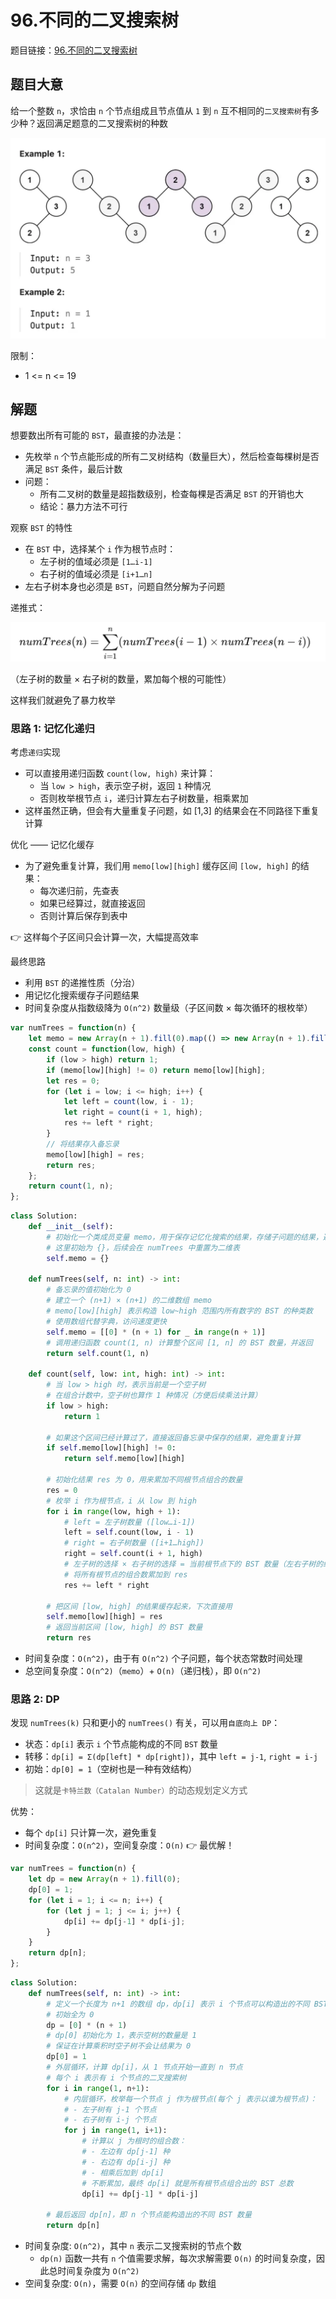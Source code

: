 # 96.不同的二叉搜索树

题目链接：[96.不同的二叉搜索树](https://leetcode.cn/problems/unique-binary-search-trees/)

## 题目大意

给一个整数 `n`，求恰由 `n` 个节点组成且节点值从 `1` 到 `n` 互不相同的`二叉搜索树`有多少种？返回满足题意的二叉搜索树的种数

![alt text](https://github.com/donnapersonal/picx-images-hosting/raw/master/image.491ge6vp0h.webp)

限制：
- 1 <= n <= 19

## 解题

想要数出所有可能的 `BST`，最直接的办法是：
- 先枚举 `n` 个节点能形成的所有二叉树结构（数量巨大），然后检查每棵树是否满足 `BST` 条件，最后计数
- 问题：
   - 所有二叉树的数量是超指数级别，检查每棵是否满足 `BST` 的开销也大
   - 结论：暴力方法不可行

观察 `BST` 的特性
- 在 `BST` 中，选择某个 `i` 作为根节点时：
  - 左子树的值域必须是 `[1…i-1]`
  - 右子树的值域必须是 `[i+1…n]`
- 左右子树本身也必须是 `BST`，问题自然分解为子问题

递推式：

![alt text](https://github.com/donnapersonal/picx-images-hosting/raw/master/image.32i94xr33o.webp)

（左子树的数量 × 右子树的数量，累加每个根的可能性）

这样我们就避免了暴力枚举

### 思路 1: 记忆化递归

考虑`递归`实现
- 可以直接用递归函数 `count(low, high)` 来计算：
  - 当 `low > high`，表示空子树，返回 `1` 种情况
  - 否则枚举根节点 `i`，递归计算左右子树数量，相乘累加
- 这样虽然正确，但会有大量重复子问题，如 [1,3] 的结果会在不同路径下重复计算

优化 —— 记忆化缓存
- 为了避免重复计算，我们用 `memo[low][high]` 缓存区间 `[low, high]` 的结果：
  - 每次递归前，先查表
  - 如果已经算过，就直接返回
  - 否则计算后保存到表中

👉 这样每个子区间只会计算一次，大幅提高效率

最终思路
- 利用 `BST` 的递推性质（分治）
- 用记忆化搜索缓存子问题结果
- 时间复杂度从指数级降为 `O(n^2)` 数量级（子区间数 × 每次循环的根枚举）

```js
var numTrees = function(n) {
    let memo = new Array(n + 1).fill(0).map(() => new Array(n + 1).fill(0));
    const count = function(low, high) {
        if (low > high) return 1;
        if (memo[low][high] != 0) return memo[low][high];
        let res = 0;
        for (let i = low; i <= high; i++) {
            let left = count(low, i - 1);
            let right = count(i + 1, high);
            res += left * right;
        }
        // 将结果存入备忘录
        memo[low][high] = res;
        return res;
    };
    return count(1, n);
};
```
```python
class Solution:
    def __init__(self):
        # 初始化一个类成员变量 memo，用于保存记忆化搜索的结果，存储子问题的结果，避免重复递归
        # 这里初始为 {}，后续会在 numTrees 中重置为二维表
        self.memo = {}

    def numTrees(self, n: int) -> int:
        # 备忘录的值初始化为 0
        # 建立一个 (n+1) × (n+1) 的二维数组 memo
        # memo[low][high] 表示构造 low~high 范围内所有数字的 BST 的种类数
        # 使用数组代替字典，访问速度更快
        self.memo = [[0] * (n + 1) for _ in range(n + 1)]
        # 调用递归函数 count(1, n) 计算整个区间 [1, n] 的 BST 数量，并返回
        return self.count(1, n)
    
    def count(self, low: int, high: int) -> int:
        # 当 low > high 时，表示当前是一个空子树
        # 在组合计数中，空子树也算作 1 种情况（方便后续乘法计算）
        if low > high:
            return 1
        
        # 如果这个区间已经计算过了，直接返回备忘录中保存的结果，避免重复计算
        if self.memo[low][high] != 0:
            return self.memo[low][high]
        
        # 初始化结果 res 为 0，用来累加不同根节点组合的数量
        res = 0
        # 枚举 i 作为根节点，i 从 low 到 high
        for i in range(low, high + 1):
            # left = 左子树数量 ([low…i-1])
            left = self.count(low, i - 1)
            # right = 右子树数量 ([i+1…high])
            right = self.count(i + 1, high)
            # 左子树的选择 × 右子树的选择 = 当前根节点下的 BST 数量（左右子树的组合方式有 left * right 种）
            # 将所有根节点的组合数累加到 res
            res += left * right
        
        # 把区间 [low, high] 的结果缓存起来，下次直接用
        self.memo[low][high] = res
        # 返回当前区间 [low, high] 的 BST 数量
        return res
```

- 时间复杂度：`O(n^2)`，由于有 `O(n^2)` 个子问题，每个状态常数时间处理
- 总空间复杂度：`O(n^2)`（`memo`）+ `O(n)`（递归栈），即 `O(n^2)`

### 思路 2: DP

发现 `numTrees(k)` 只和更小的 `numTrees()` 有关，可以用`自底向上 DP`：
- 状态：`dp[i]` 表示 `i` 个节点能构成的不同 `BST` 数量
- 转移：`dp[i] = Σ(dp[left] * dp[right])`，其中 `left = j-1`, `right = i-j`
- 初始：`dp[0] = 1`（空树也是一种有效结构）

> 这就是`卡特兰数（Catalan Number）`的动态规划定义方式

优势：
- 每个 `dp[i]` 只计算一次，避免重复
- 时间复杂度：`O(n^2)`，空间复杂度：`O(n)` 👉 最优解！

```js
var numTrees = function(n) {
    let dp = new Array(n + 1).fill(0);
    dp[0] = 1;
    for (let i = 1; i <= n; i++) {
        for (let j = 1; j <= i; j++) {
            dp[i] += dp[j-1] * dp[i-j];
        }
    }
    return dp[n];
};
```
```python
class Solution:
    def numTrees(self, n: int) -> int:
        # 定义一个长度为 n+1 的数组 dp，dp[i] 表示 i 个节点可以构造出的不同 BST 的数量
        # 初始全为 0
        dp = [0] * (n + 1)
        # dp[0] 初始化为 1，表示空树的数量是 1
        # 保证在计算乘积时空子树不会让结果为 0
        dp[0] = 1
        # 外层循环，计算 dp[i]，从 1 节点开始一直到 n 节点
        # 每个 i 表示有 i 个节点的二叉搜索树
        for i in range(1, n+1):
            # 内层循环，枚举每一个节点 j 作为根节点(每个 j 表示以谁为根节点)：
            # - 左子树有 j-1 个节点
            # - 右子树有 i-j 个节点
            for j in range(1, i+1):
                # 计算以 j 为根时的组合数：
                # - 左边有 dp[j-1] 种
                # - 右边有 dp[i-j] 种
                # - 相乘后加到 dp[i]
                # 不断累加，最终 dp[i] 就是所有根节点组合出的 BST 总数
                dp[i] += dp[j-1] * dp[i-j]
       
        # 最后返回 dp[n]，即 n 个节点能构造出的不同 BST 数量
        return dp[n]
```

- 时间复杂度: `O(n^2)`，其中 `n` 表示二叉搜索树的节点个数
  - `dp(n)` 函数一共有 `n` 个值需要求解，每次求解需要 `O(n)` 的时间复杂度，因此总时间复杂度为 `O(n^2)`
- 空间复杂度: `O(n)`，需要 `O(n)` 的空间存储 `dp` 数组
